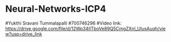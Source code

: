 # Neural-Networks-ICP4
#Yukthi Sravani Tummalapalli
#700746296
#Video link: https://drive.google.com/file/d/12Wp34IlTboVe89Q5CmgZXnl_UlusAuqh/view?usp=drive_link
